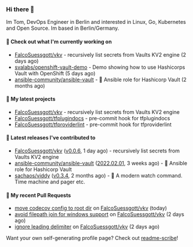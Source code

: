 ### Hi there 👋

Im Tom, DevOps Engineer in Berlin and interested in Linux, Go, Kubernetes and Open Source.
Im based in Berlin/Germany.

#### 👷 Check out what I'm currently working on

- [FalcoSuessgott/vkv](https://github.com/FalcoSuessgott/vkv) - recursively list secrets from Vaults KV2 engine (2 days ago)
- [svalabs/openshift-vault-demo](https://github.com/svalabs/openshift-vault-demo) - Demo showing how to use Hashicorps Vault with OpenShift (5 days ago)
- [ansible-community/ansible-vault](https://github.com/ansible-community/ansible-vault) - :key: Ansible role for Hashicorp Vault (2 months ago)

#### 🌱 My latest projects

- [FalcoSuessgott/vkv](https://github.com/FalcoSuessgott/vkv) - recursively list secrets from Vaults KV2 engine
- [FalcoSuessgott/tfplugindocs](https://github.com/FalcoSuessgott/tfplugindocs) - pre-commit hook for tfplugindocs
- [FalcoSuessgott/tfproviderlint](https://github.com/FalcoSuessgott/tfproviderlint) - pre-commit hook for tfproviderlint

#### 🔭 Latest releases I've contributed to

- [FalcoSuessgott/vkv](https://github.com/FalcoSuessgott/vkv) ([v0.0.6](https://github.com/FalcoSuessgott/vkv/releases/tag/v0.0.6), 1 day ago) - recursively list secrets from Vaults KV2 engine
- [ansible-community/ansible-vault](https://github.com/ansible-community/ansible-vault) ([2022.02.01](https://github.com/ansible-community/ansible-vault/releases/tag/2022.02.01), 3 weeks ago) - :key: Ansible role for Hashicorp Vault
- [sachaos/viddy](https://github.com/sachaos/viddy) ([v0.3.4](https://github.com/sachaos/viddy/releases/tag/v0.3.4), 2 months ago) - 👀 A modern watch command. Time machine and pager etc.

#### 🔨 My recent Pull Requests

- [move codecov config to root dir](https://github.com/FalcoSuessgott/vkv/pull/27) on [FalcoSuessgott/vkv](https://github.com/FalcoSuessgott/vkv) (today)
- [avoid filepath join for windows support](https://github.com/FalcoSuessgott/vkv/pull/22) on [FalcoSuessgott/vkv](https://github.com/FalcoSuessgott/vkv) (2 days ago)
- [ignore leading delimiter](https://github.com/FalcoSuessgott/vkv/pull/21) on [FalcoSuessgott/vkv](https://github.com/FalcoSuessgott/vkv) (2 days ago)

Want your own self-generating profile page? Check out [readme-scribe](https://github.com/muesli/readme-scribe)!